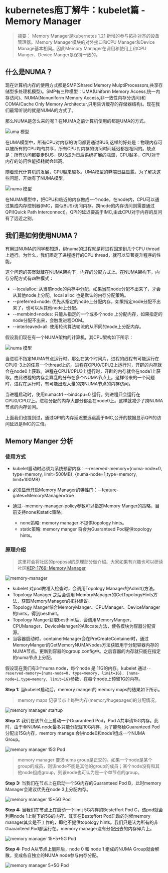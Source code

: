 # kubernetes庖丁解牛：kubelet篇 - Memory Manager 

>摘要： Memory Manager是kubernetes 1.21 新增的参与拓扑对齐的设备管理器。Memory Manager模块的对外接口和CPU Manager和Device Manage基本相同。因此Memory Manager在调用和使用上和CPU Manger、Device Manger是保持一致的。

## 什么是NUMA？

现在计算机内存的使用方式都是SMP(Shared Memory MulptiProcessors,共享存储型多处理机模型)。SMP有三种模型：UMA(Uniform Memory Access,统一内存访问)、NUMA(Nonuniform Memory Access,非一致性内存分访问)和COMA(Cache Only Memory Architectur,只用告诉缓存的存储器结构)。现在我们最常听说的就是NUMA的方式了。

那么NUMA是怎么来的呢？在NUMA之前计算机使用的都是UMA的方式。

![uma 模型](./image/9-uma.drawio.png)

在UMA模型中，所有CPU对内存的访问都要通过BUS,这样的好处是：物理内存可以被所有的CPU均匀共享，所有CPU对内存的访问时间延迟都是相同的。缺点是：所有访问都要走BUS，BUS成为日后系统扩展的瓶颈，CPU越多，CPU对于内存的访问性能损耗就会越高。

随着现代计算机的发展，CPU越来越多。UMA模型的弊端日益显露。为了解决这些问题，开始有了NUMA模型。

![numa 模型](./image/10-numa.drawio.png)

在NUMA模型中，把CPU和临近的内存做成一个node，在node内，CPU可以通过集成内存控制器(IMC，类似BUS)访问内存。跨node的内存访问则需要通过QPI(Quick Path Interconnect)。QPI的延迟要高于IMC,由此CPU对于内存的反问有了远近之别。

## 我们是如何使用NUMA？

有用过NUMA的同学都知道，绑numa的过程就是将进程固定到几个CPU thread上运行。为什么，我们固定了进程运行的CPU thread，就可以显著提升程序的性能。

这个问题的答案就藏在NUMA架构下，内存的分配方式上。在NUMA架构下，内存分配方式有四种模式：

* --localalloc: 从当前node的内存中分配，如果当前node分配不出来了，才会从其他node上分配。local alloc 也是默认的内存分配策略。
* --preferred=node: 优先从指定的node上分配内存，如果指定node分配不出来了，也可以从其他node上分配。
* --membind=nodes: 只能从指定的一个或多个node 上分配内存，如果指定的node分配不出来，会触发进程OOM。
* --interleaved=all: 使用轮询算法轮流的从不同的node上分配内存。


假设我们现在有一个NUMA架构的计算机，其CPU架构如下所示：

![numa 模型](./image/10-numa.drawio.png)

当进程不指定NUMA节点运行时，那么在某个时间片，进程的线程有可能运行在CPU0-3上的任意一个thread上的。进程在CPU0/CPU2上运行时，开辟的内存就会在node0上获取。进程在CPU1/CPU3上运行时，开辟的内存就会在node1上获取。由此进程的内存会算乱的分布在多个NUMA节点上。这样带来的一个问题时，进程在运行时，有可能出现大量的跨NUMA节点的内存访问。

当进程启动时，使用numactrl --bindcpu=0 运行，则进程只会运行在CPU0/CPU2上。进程分配的内存大部分都会在node0上。这样就减少了跨NUMA节点的内存访问。

上面我们也提到过，通过QPI的内存延迟要远远高于IMC,公开的数据显示QPI的访问延迟是IMC的三倍。

## Memory Manger 分析

### 使用方式

* kubelet启动时必须为系统预留内存：--reserved-memory={numa-node=0, type=memory, limit=500MB}, {numa-node=1,type=memory, limit=100MB}

* 必须显示开启Memory Manager的特性门：--feature-gates=MemoryManager=true
* 通过--memory-manager-policy参数可以指定Memory Manger的策略，目前支持none和static策略。
  * none策略: memory manager 不提供topology hints。
  * static策略: memory manger 将会为Guaranteed Pod提供topology hints。



### 原理介绍

>这里将会将社区的proposal的原理部分做介绍。大家如果有兴趣也可以研读社区[KEP-1769: Memory Manager
](https://github.com/kubernetes/enhancements/tree/master/keps/sig-node/1769-memory-manager)

![memory-manager](./image/mm_tm_diagram.png)

* kubelet 对pod做准入检查时，会调用Topology Manager的Admit()方法。
* Topology Manager 之后会调用 MemoryManager的GetTopologyHints方法，获取MemoryManager的拓扑建议。
* Topology Manger综合MemoryManger、CPUManager、DeviceManager的hints，得到besthint。
* Topology Manger获取besthint后，会调用MemoryManger、CPUManager、DeviceManager的Allocate方法，使各模块为容器分配资源。
* 当容器启动时，containerManager会在PreCreateContainer时，通过MemoryManger的GetMemoryNUMANodes方法获取用于分配容器内存的NUMA节点。更新到容器的cgroup config中。之后容器的内存就只能在指定的numa节点上分配。


假设现在我们有3个numa node，每个node 是 11G的内存。kubelet 通过`--reserved-memory={numa-node=0, type=memory, limit=1G}, {numa-node=1,type=memory, limit=1G}`参数，在每个node上预留1G的内存。

**Step 1:** 当kubelet启动后，memory manger的 memory maps的结果如下所示。
> memory maps 记录节点上每种内存(memory/hugepages)的分配情况。

![memory manager startup](./image/11-memory-manager-startup.drawio.png)

**Step 2:** 我们在该节点上启动一个Guaranteed Pod，Pod A共申请15G内存。此时，由于单NUMA node最多只能分配除10G内存，为了能够给Guaranteed Pod分配出15G内存，memory manage 会讲node0和node1组成一个NUMA Group。


![memory manager 15G Pod](./image/12-memory-manager-15G-pod.drawio.png)


> memory manager 要求numa group是正交的。如果一个node是某个group的成员，则该node不能是其他的group的成员；某个node没有和其他node组成group，则该node也可认为是一个单节点的group。


**Step 3:** 当我们在节点上在启动一个5G内存的Guaranteed Pod B，此时memory Manager会建议优先在node 3上分配内存。

![memory manager 15+5G Pod](./image/13-memory-manager-15+5G-pod.drawio.png)


**Step 4:** 当我们在节点上在启动一个limit 5G内存的Besteffort Pod C，该pod就会利用node 1上剩下的5G的内存。其实在Besteffort Pod启动的时候memory manager其实是不工作的，即他不提供topology hints。我们只是认为所有的非Guaranteed Pod都运行在。memory manager没有分配出去的内存碎片上。

![memory manager 15+5+5G Pod](./image/14-memory-manager-15+5+5G-pod.drawio.png)

**Step 4:** Pod A从节点上删除后，node 0 和 node 1 组成的NUMA Group就会解散。变成各自独立的NUMA node参与内存分配。

![memory manager 5+5G Pod](./image/15-memory-manager-5+5G-pod.drawio.png)



